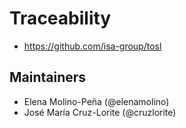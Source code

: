 # Traceability

- https://github.com/isa-group/tosl

## Maintainers

- Elena Molino-Peña (@elenamolino)
- José María Cruz-Lorite (@cruzlorite)
